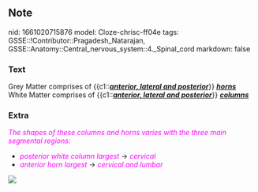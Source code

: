 ## Note
nid: 1661020715876
model: Cloze-chrisc-ff04e
tags: GSSE::!Contributor::Pragadesh_Natarajan, GSSE::Anatomy::Central_nervous_system::4._Spinal_cord
markdown: false

### Text
<div>
  Grey Matter comprises of {{c1::<b><u><i>anterior, lateral and
  posterior</i></u></b>}} <b><u><i>horns</i></u></b>
</div>
<div>
  <span style="color: var(--text-fg);">White Matter comprises of
  {{c1::</span><b style="color: var(--text-fg);"><i><u>anterior,
lateral and posterior</u></i></b><span style="color: 
   var(--text-fg);">}}</span> <b style="color:
  var(--text-fg);"><u><i>columns</i></u></b>
</div>

### Extra
<div>
  <font color="#FC02FF"><i>The shapes of these columns and horns
  varies with the three main segmental regions:</i></font>
</div>
<div>
  <ul>
    <li><font color="#FC02FF"><i>posterior white column
    largest</i></font> → <i style="color: rgb(252, 2,
    255);">cervical</i>
    <li><font color="#FC02FF"><i>anterior horn largest</i></font> →
    <i style="color: rgb(252, 2, 255);">cervical and lumbar</i>
  </ul>
  <div><img src=
  "paste-7e7ea71e07b080ba18df498cfea56791661ec77a.jpg"></div>
</div>
